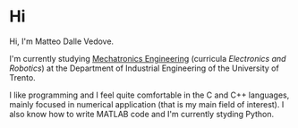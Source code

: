 # Hi
Hi, I'm Matteo Dalle Vedove.

I'm currently studying [Mechatronics Engineering](https://offertaformativa.unitn.it/it/lm/mechatronics-engineering) (curricula _Electronics and Robotics_) at the Department of Industrial Engineering of the University of Trento.

I like programming and I feel quite comfortable in the C and C++ languages, mainly focused in numerical application (that is my main field of interest). I also know how to write MATLAB code and I'm currently styding Python.


<!--
**matteodv99tn/matteodv99tn** is a ✨ _special_ ✨ repository because its `README.md` (this file) appears on your GitHub profile.

Here are some ideas to get you started:

- 🔭 I’m currently working on ...
- 🌱 I’m currently learning ...
- 👯 I’m looking to collaborate on ...
- 🤔 I’m looking for help with ...
- 💬 Ask me about ...
- 📫 How to reach me: ...
- 😄 Pronouns: ...
- ⚡ Fun fact: ...
-->

